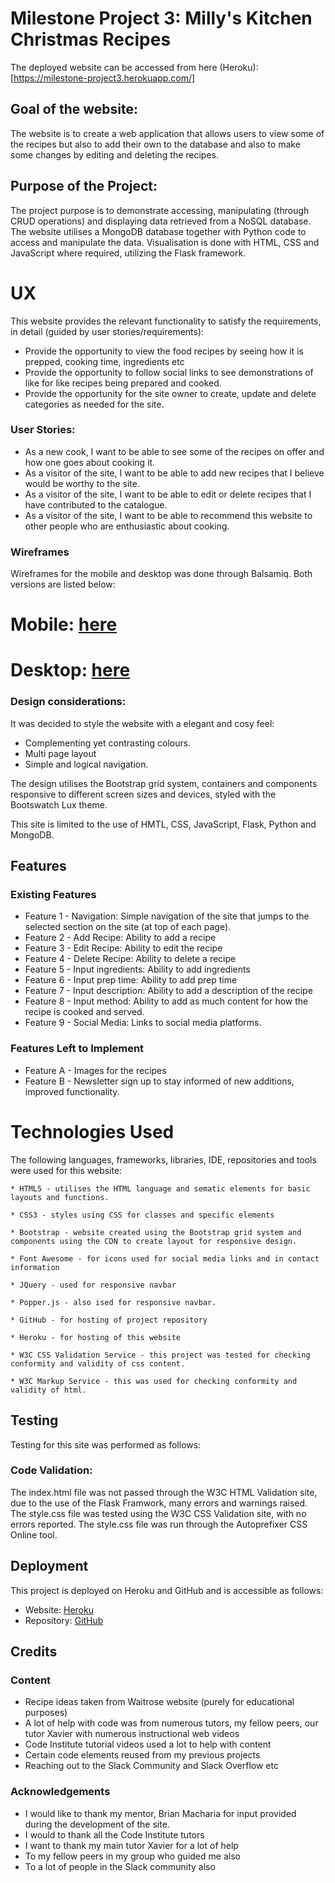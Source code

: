 # Milestone Project 3: Milly's Kitchen Christmas Recipes

The deployed website can be accessed from here (Heroku): [https://milestone-project3.herokuapp.com/]

## Goal of the website:
 
The website is to create a web application that allows users to view some of the recipes but also to add their own to the database and also to make some changes by
editing and deleting the recipes.

## Purpose of the Project:

The project purpose is to demonstrate accessing, manipulating (through CRUD operations) and displaying data retrieved from a NoSQL database. The website utilises a 
MongoDB database  together with Python code to access and manipulate the data. Visualisation is done with HTML, CSS and JavaScript where required, utilizing the Flask framework.

# UX

This website provides the relevant functionality to satisfy the requirements, in detail (guided by user stories/requirements):
- Provide the opportunity to view the food recipes by seeing how it is prepped, cooking time, ingredients etc
- Provide the opportunity to follow social links to see demonstrations of like for like recipes being prepared and cooked.
- Provide the opportunity for the site owner to create, update and delete categories as needed for the site.

### User Stories:
- As a new cook, I want to be able to see some of the recipes on offer and how one goes about cooking it.
- As a visitor of the site, I want to be able to add new recipes that I believe would be worthy to the site.
- As a visitor of the site, I want to be able to edit or delete recipes that I have contributed to the catalogue.
- As a visitor of the site, I want to be able to recommend this website to other people who are enthusiastic about cooking.

### Wireframes

Wireframes for the mobile and desktop was done through Balsamiq. Both versions are listed below:

   # Mobile: [here](https://github.com/daradona10/milestone-project3/blob/master/development/Milestone%20Project3-Mobile.pdf)

   # Desktop: [here](https://github.com/daradona10/milestone-project3/blob/master/development/Milestone%20Project%203%20desktop.pdf)

### Design considerations:
It was decided to style the website with a elegant and cosy feel:
- Complementing yet contrasting colours.
- Multi page layout
- Simple and logical navigation.

The design utilises the Bootstrap grid system, containers and components responsive to different screen sizes and devices, styled with the Bootswatch Lux theme. 

This site is limited to the use of HMTL, CSS, JavaScript, Flask, Python and MongoDB.

## Features

### Existing Features
- Feature 1 - Navigation: Simple navigation of the site that jumps to the selected section on the site (at top of each page).
- Feature 2 - Add Recipe: Ability to add a recipe 
- Feature 3 - Edit Recipe: Ability to edit the recipe
- Feature 4 - Delete Recipe: Ability to delete a recipe
- Feature 5 - Input ingredients: Ability to add ingredients
- Feature 6 - Input prep time: Ability to add prep time
- Feature 7 - Input description: Ability to add a description of the recipe
- Feature 8 - Input method: Ability to add as much content for how the recipe is cooked and served.
- Feature 9 - Social Media: Links to social media platforms.

### Features Left to Implement
- Feature A - Images for the recipes
- Feature B - Newsletter sign up to stay informed of new additions, improved functionality.

# Technologies Used

The following languages, frameworks, libraries, IDE, repositories and tools were used for this website:

    * HTML5 - utilises the HTML language and sematic elements for basic layouts and functions.

    * CSS3 - styles using CSS for classes and specific elements

    * Bootstrap - website created using the Bootstrap grid system and components using the CDN to create layout for responsive design.

    * Font Awesome - for icons used for social media links and in contact information

    * JQuery - used for responsive navbar

    * Popper.js - also ised for responsive navbar.

    * GitHub - for hosting of project repository

    * Heroku - for hosting of this website

    * W3C CSS Validation Service - this project was tested for checking conformity and validity of css content.

    * W3C Markup Service - this was used for checking conformity and validity of html.

## Testing

Testing for this site was performed as follows:

### Code Validation:
The index.html file was not passed through the W3C HTML Validation site, due to the use of the Flask Framwork, many errors and warnings raised.
The style.css file was tested using the W3C CSS Validation site, with no errors reported.
The style.css file was run through the Autoprefixer CSS Online tool.

## Deployment

This project is deployed on Heroku and GitHub and is accessible as follows:
- Website: [Heroku](https://milestone-project3.herokuapp.com/)
- Repository: [GitHub](https://github.com/daradona10/milestone-project3)

## Credits

### Content
- Recipe ideas taken from Waitrose website (purely for educational purposes)
- A lot of help with code was from numerous tutors, my fellow peers, our tutor Xavier with numerous instructional web videos
- Code Institute tutorial videos used a lot to help with content
- Certain code elements reused from my previous projects
- Reaching out to the Slack Community and Slack Overflow etc


### Acknowledgements
- I would like to thank my mentor, Brian Macharia  for input provided during the development of the site.
- I would to thank all the Code Institute tutors
- I want to thank my main tutor Xavier for a lot of help
- To my fellow peers in my group who guided me also
- To a lot of people in the Slack community also


   








